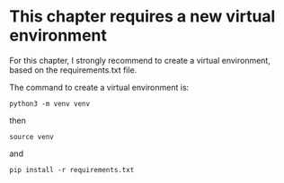 # This chapter requires a new virtual environment

For this chapter, I strongly recommend to create a virtual environment, based on the requirements.txt file.

The command to create a virtual environment is:

```python3 -m venv venv``` 

then 

```source venv```

and 

```pip install -r requirements.txt```